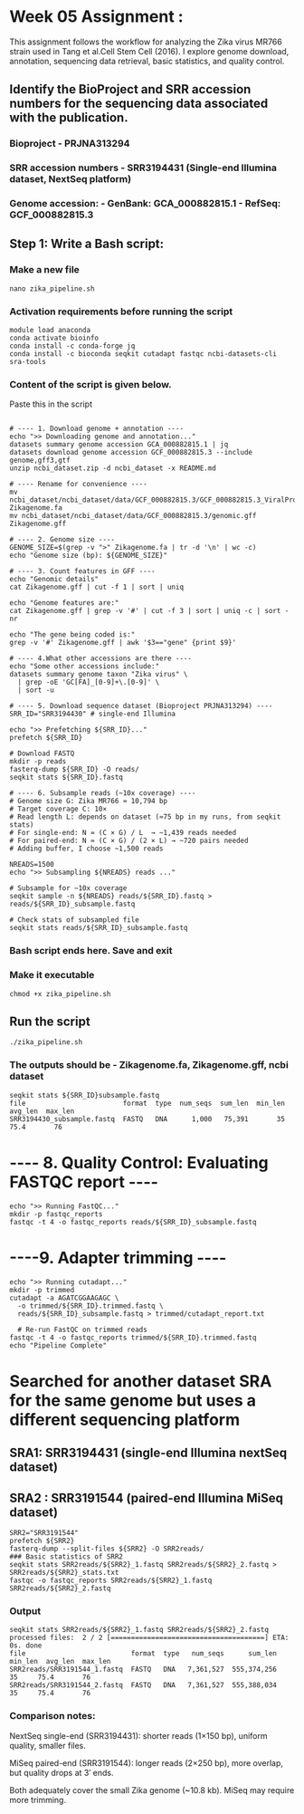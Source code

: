 # Week 05 Assignment :

This assignment follows the workflow for analyzing the Zika virus MR766 strain used in  Tang et al.Cell Stem Cell (2016). I explore genome download, annotation, sequencing data retrieval, basic statistics, and quality control.

## Identify the BioProject and SRR accession numbers for the sequencing data associated with the publication.
### Bioproject - PRJNA313294
### SRR accession numbers - SRR3194431 (Single-end Illumina dataset, NextSeq platform)
### Genome accession:  - GenBank: GCA_000882815.1  - RefSeq: GCF_000882815.3 

## Step 1: Write a Bash script:
### Make a new file
```
nano zika_pipeline.sh
```
### Activation requirements before running the script
```
module load anaconda 
conda activate bioinfo
conda install -c conda-forge jq
conda install -c bioconda seqkit cutadapt fastqc ncbi-datasets-cli sra-tools
```
### Content of the script is given below. 
Paste this in the script 
```#!/usr/bin/env bash

# ---- 1. Download genome + annotation ----
echo ">> Downloading genome and annotation..."
datasets summary genome accession GCA_000882815.1 | jq
datasets download genome accession GCF_000882815.3 --include genome,gff3,gtf
unzip ncbi_dataset.zip -d ncbi_dataset -x README.md

# ---- Rename for convenience ----
mv ncbi_dataset/ncbi_dataset/data/GCF_000882815.3/GCF_000882815.3_ViralProj36615_genomic.fna Zikagenome.fa
mv ncbi_dataset/ncbi_dataset/data/GCF_000882815.3/genomic.gff Zikagenome.gff

# ---- 2. Genome size ----
GENOME_SIZE=$(grep -v ">" Zikagenome.fa | tr -d '\n' | wc -c)
echo "Genome size (bp): ${GENOME_SIZE}" 

# ---- 3. Count features in GFF ----
echo "Genomic details"
cat Zikagenome.gff | cut -f 1 | sort | uniq

echo "Genome features are:"
cat Zikagenome.gff | grep -v '#' | cut -f 3 | sort | uniq -c | sort -nr

echo "The gene being coded is:"
grep -v '#' Zikagenome.gff | awk '$3=="gene" {print $9}'

# ---- 4.What other accessions are there ----
echo "Some other accessions include:" 
datasets summary genome taxon "Zika virus" \
  | grep -oE 'GC[FA]_[0-9]+\.[0-9]' \
  | sort -u

# ---- 5. Download sequence dataset (Bioproject PRJNA313294) ----
SRR_ID="SRR3194430" # single-end Illumina

echo ">> Prefetching ${SRR_ID}..."
prefetch ${SRR_ID}

# Download FASTQ
mkdir -p reads
fasterq-dump ${SRR_ID} -O reads/
seqkit stats ${SRR_ID}.fastq

# ---- 6. Subsample reads (~10x coverage) ----
# Genome size G: Zika MR766 ≈ 10,794 bp
# Target coverage C: 10×
# Read length L: depends on dataset (≈75 bp in my runs, from seqkit stats)
# For single-end: N ≈ (C × G) / L  → ~1,439 reads needed
# For paired-end: N ≈ (C × G) / (2 × L) → ~720 pairs needed
# Adding buffer, I choose ~1,500 reads

NREADS=1500
echo ">> Subsampling ${NREADS} reads ..."

# Subsample for ~10x coverage
seqkit sample -n ${NREADS} reads/${SRR_ID}.fastq > reads/${SRR_ID}_subsample.fastq

# Check stats of subsampled file
seqkit stats reads/${SRR_ID}_subsample.fastq

```
### Bash script ends here. Save and exit
### Make it executable 
```
chmod +x zika_pipeline.sh
```
## Run the script 
```
./zika_pipeline.sh
```
### The outputs should be - Zikagenome.fa, Zikagenome.gff, ncbi dataset
```
seqkit stats ${SRR_ID}subsample.fastq
file                        format  type  num_seqs  sum_len  min_len  avg_len  max_len
SRR3194430_subsample.fastq  FASTQ   DNA      1,000   75,391       35     75.4       76
```
# ---- 8. Quality Control: Evaluating FASTQC report ----
```
echo ">> Running FastQC..."
mkdir -p fastqc_reports
fastqc -t 4 -o fastqc_reports reads/${SRR_ID}_subsample.fastq
```
# ----9. Adapter trimming ----
```
echo ">> Running cutadapt..."
mkdir -p trimmed 
cutadapt -a AGATCGGAAGAGC \
  -o trimmed/${SRR_ID}.trimmed.fastq \
  reads/${SRR_ID}_subsample.fastq > trimmed/cutadapt_report.txt

  # Re-run FastQC on trimmed reads
fastqc -t 4 -o fastqc_reports trimmed/${SRR_ID}.trimmed.fastq 
echo "Pipeline Complete"
```

# Searched for another dataset SRA for the same genome but uses a different sequencing platform
## SRA1: SRR3194431 (single-end Illumina nextSeq dataset)
## SRA2 : SRR3191544 (paired-end Illumina MiSeq dataset)
```
SRR2="SRR3191544"
prefetch ${SRR2}
fasterq-dump --split-files ${SRR2} -O SRR2reads/
### Basic statistics of SRR2
seqkit stats SRR2reads/${SRR2}_1.fastq SRR2reads/${SRR2}_2.fastq > SRR2reads/${SRR2}_stats.txt
fastqc -o fastqc_reports SRR2reads/${SRR2}_1.fastq SRR2reads/${SRR2}_2.fastq
```
### Output
```
seqkit stats SRR2reads/${SRR2}_1.fastq SRR2reads/${SRR2}_2.fastq
processed files:  2 / 2 [======================================] ETA: 0s. done
file                          format  type   num_seqs      sum_len  min_len  avg_len  max_len
SRR2reads/SRR3191544_1.fastq  FASTQ   DNA   7,361,527  555,374,256       35     75.4       76
SRR2reads/SRR3191544_2.fastq  FASTQ   DNA   7,361,527  555,388,034       35     75.4       76
```
### Comparison notes:
NextSeq single-end (SRR3194431): shorter reads (1×150 bp), uniform quality, smaller files.

MiSeq paired-end (SRR3191544): longer reads (2×250 bp), more overlap, but quality drops at 3′ ends.

Both adequately cover the small Zika genome (~10.8 kb). MiSeq may require more trimming.
